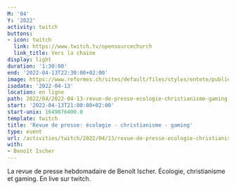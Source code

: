 ```yaml
---
M: '04'
Y: '2022'
activity: twitch
buttons:
- icon: twitch
  link: https://www.twitch.tv/opensourcechurch
  link_title: Vers la chaine
display: light
duration: '1:30:00'
end: '2022-04-13T22:30:00+02:00'
image: https://www.reformes.ch/sites/default/files/styles/entete/public/data/images/comm/257/Beno%C3%AEt%20Ischer.jpg
isodate: '2022-04-13'
location: en ligne
path: 2022/04/2022-04-13-revue-de-presse-ecologie-christianisme-gaming.md
start: '2022-04-13T21:00:00+02:00'
start-unix: 1649876400.0
template: twitch
title: 'Revue de presse: écologie - christianisme - gaming'
type: event
url: /activities/twitch/2022/04/13/revue-de-presse-ecologie-christianisme-gaming
with:
- Benoît Ischer
---
```

La revue de presse hebdomadaire de Benoît Ischer. Écologie, christianisme et gaming. En live sur twitch.